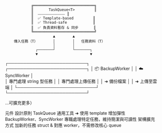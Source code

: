                 ╔════════════════════════════╗
                ║       TaskQueue<T>         ║
                ║  ⎯⎯⎯⎯⎯⎯⎯⎯⎯⎯⎯⎯⎯⎯⎯ ║
                ║  ✅ Template-based         ║
                ║  ✅ Thread-safe            ║
                ║  ✅ 負責資料暫存 & 同步       ║
                ╚════════════════════════════╝
                          ▲        ▲
        傳入任務（T）       │        │   任務資料（T）
                          │        │
                  ┌───────┘        └───────┐
                  ▼                        ▼

  ┌──────────────────────────┐   ┌──────────────────────────┐
  │     📦 BackupWorker      │   │     ☁️ SyncWorker         │   
  │  專門處理 string 型任務    │   │  專門處理上傳任務           │
  │  ➜ 備份檔案               │   │  ➜ 上傳至雲端              │
  └──────────────────────────┘   └──────────────────────────┘

  ...可擴充更多）

  元件	設計原則
TaskQueue<T>	通用工具 ➜ 使用 template 增加彈性
BackupWorker、SyncWorker	專職處理特定任務，維持簡潔與可讀性
架構擴充方式	加新的任務 struct & 對應 worker，不需修改核心 queue
